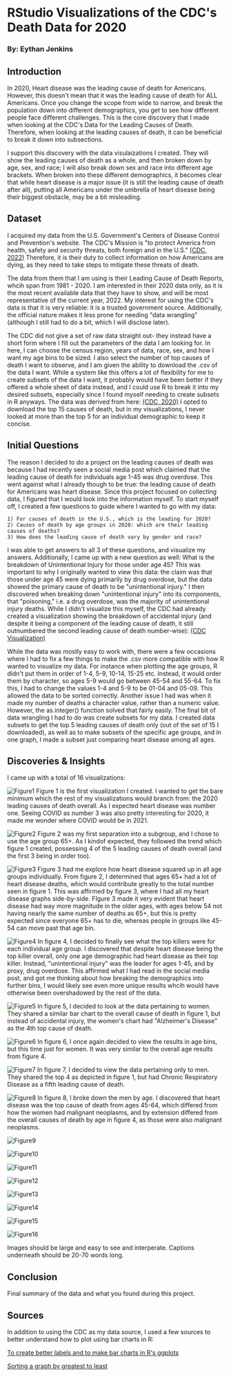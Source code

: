 # RStudio Visualizations of the CDC's Death Data for 2020
### By: Eythan Jenkins

## Introduction

In 2020, Heart disease was the leading cause of death for Americans. However, this doesn't mean that it was the leading cause of death for ALL Americans. Once you change the scope from wide to narrow, and break the population down into different demographics, you get to see how different people face different challenges. This is the core discovery that I made when looking at the CDC's Data for the Leading Causes of Death. Therefore, when looking at the leading causes of death, it can be beneficial to break it down into subsections. 

I support this discovery with the data visulaizations I created. They will show the leading causes of death as a whole, and then broken down by age, sex, and race; I will also break down sex and race into different age brackets. When broken into these different demographics, it becomes clear that while heart disease is a major issue (it is still the leading cause of death after all), putting all Americans under the umbrella of heart disease being their biggest obstacle, may be a bit misleading.

## Dataset

I acquired my data from the U.S. Government's Centers of Disease Control and Prevention's website. The CDC's Mission is "to protect America from health, safety and security threats, both foreign and in the U.S." [(CDC, 2022)](https://www.cdc.gov/about/organization/mission.htm) Therefore, it is their duty to collect information on how Americans are dying, as they need to take steps to mitigate these threats of death.

The data from them that I am using is their Leading Cause of Death Reports, whcih span from 1981 - 2020. I am interested in their 2020 data only, as it is the most recent available data that they have to show, and will be most representative of the current year, 2022. My interest for using the CDC's data is that it is very reliable: it is a trusted government source. Additionally, the official nature makes it less prone for needing "data wrangling" (although I still had to do a bit, which I will disclose later).

The CDC did not give a set of raw data straight out- they instead have a short form where I fill out the parameters of the data I am looking for. In here, I can choose the census region, years of data, race, sex, and how I want my age bins to be sized. I also select the number of top causes of death I want to observe, and I am given the ability to download the .csv of the data I want. While a system like this offers a lot of flexibility for me to create subsets of the data I want, it probably would have been better if they offered a whole sheet of data instead, and I could use R to break it into my desired subsets, especially since I found myself needing to create subsets in R anyways. The data was derived from here: [(CDC, 2020)](https://wisqars.cdc.gov/fatal-leading) I opted to download the top 15 causes of death, but in my visualizations, I never looked at more than the top 5 for an individual demographic to keep it concise. 

## Initial Questions

The reason I decided to do a project on the leading causes of death was because I had recently seen a social media post which claimed that the leading cause of death for individuals age 1-45 was drug overdose. This went against what I already though to be true: the leading cause of death for Americans was heart disease. Since this project focused on collecting data, I figured that I would look into the information myself. To start myself off, I created a few questions to guide where I wanted to go with my data:

    1) For causes of death in the U.S., which is the leading for 2020?
    2) Causes of death by age groups in 2020: which are their leading causes of deaths? 
    3) How does the leading cause of death vary by gender and race?
  
  I was able to get answers to all 3 of these questions, and visualize my answers. Additionally, I came up with a new question as well: What is the breakdown of Unintentional Injury for those under age 45? This was important to why I originally wanted to view this data: the claim was that those under age 45 were dying primarily by drug overdose, but the data showed the primary cause of death to be "unintentional injury." I then discovered when breaking down "unintentional injury" into its components, that "poisoning," i.e. a drug overdose, was the majority of unintentional injury deaths. While I didn't visualize this myself, the CDC had already created a visualization showing the breakdown of accidental injury (and despite it being a component of the leading cause of death, it still outnumbered the second leading cause of death number-wise): [(CDC Visualization)](https://www.cdc.gov/injury/wisqars/animated-leading-causes.html)
  
  While the data was mostly easy to work with, there were a few occasions where I had to fix a few things to make the .csv more compatible with how R wanted to visualize my data. For instance when plotting the age groups, R didn't put them in order of 1-4, 5-9, 10-14, 15-25 etc. Instead, it would order them by character, so ages 5-9 would go between 45-54 and 55-64. To fix this, I had to change the values 1-4 and 5-9 to be 01-04 and 05-09. This allowed the data to be sorted correctly. Another issue I had was when it made my number of deaths a character value, rather than a numeric value. However, the as.integer() function solved that fairly easily. The final bit of data wrangling I had to do was create subsets for my data. I created data subsets to get the top 5 leading causes of death only (out of the set of 15 I downloaded), as well as to make subsets of the specific age groups, and in one graph, I made a subset just comparing heart disease among all ages.

## Discoveries & Insights

I came up with a total of 16 visualizations:

![Figure1](Figure1.png)
Figure 1 is the first visualization I created. I wanted to get the bare minimum which the rest of my visualizations would branch from: the 2020 leading causes of death overall. As I expected heart disease was number one. Seeing COVID as number 3 was also pretty interesting for 2020, it made me wonder where COVID would be in 2021.

![Figure2](Figure2.png)
Figure 2 was my first separation into a subgroup, and I chose to use the age group 65+. As I kindof expected, they followed the trend which figure 1 created, possessing 4 of the 5 leading causes of death overall (and the first 3 being in order too).

![Figure3](Figure3.png)
Figure 3 had me explore how heart disease squared up in all age groups individually. From figure 2, I determined that ages 65+ had a lot of heart disease deaths, which would contribute greatly to the total number seen in figure 1. This was affirmed by figure 3, where I had all my heart disease graphs side-by-side. FIgure 3 made it very evident that heart disease had way more magnitude in the older ages, with ages below 54 not having nearly the same number of deaths as 65+, but this is pretty expected since everyone 65+ has to die, whereas people in groups like 45-54 can move past that age bin.

![Figure4](Figure4.png)
In figure 4, I decided to finally see what the top killers were for each individual age group. I discovered that despite heart disease being the top killer overall, only one age demographic had heart disease as their top killer. Instead, "unintentional injury" was the leader for ages 1-45, and by proxy, drug overdose. This affirmed what I had read in the social media post, and got me thinking about how breaking the demographics into further bins, I would likely see even more unique results whcih would have otherwise been overshadowed by the rest of the data.

![Figure5](Figure5.png)
In figure 5, I decided to look at the data pertaining to women. They shared a similar bar chart to the overall cause of death in figure 1, but instead of accidental injury, the women's chart had "Alzheimer's Disease" as the 4th top cause of death.

![Figure6](Figure6.png)
In figure 6, I once again decided to view the results in age bins, but this time just for women. It was very similar to the overall age results from figure 4.

![Figure7](Figure7.png)
In figure 7, I decided to view the data pertaining only to men. They shared the top 4 as depicted in figure 1, but had Chronic Respiratory Disease as a fifth leading cause of death.

![Figure8](Figure8.png)
In figure 8, I broke down the men by age. I discovered that heart disease was the top cause of death from ages 45-64, which differed from how the women had malignant neoplasms, and by extension differed from the overall causes of death by age in figure 4, as those were also malignant neoplasms.

![Figure9](Figure9.png)


![Figure10](Figure10.png)


![Figure11](Figure11.png)


![Figure12](Figure12.png)


![Figure13](Figure13.png)


![Figure14](Figure14.png)


![Figure15](Figure15.png)


![Figure16](Figure16.png)

Images should be large and easy to see and interperate. 
Captions underneath should be 20-70 words long.

## Conclusion

Final summary of the data and what you found during this project.

## Sources

In addition to using the CDC as my data source, I used a few sources to better understand how to plot using bar charts in R:

[To create better labels and to make bar charts in R's ggplots](http://www.sthda.com/english/wiki/ggplot2-barplots-quick-start-guide-r-software-and-data-visualization)

[Sorting a graph by greatest to least](https://sebastiansauer.github.io/ordering-bars/)
